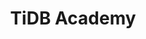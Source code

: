 ---
type: page
layout: tidb-academy
title: TiDB Academy
image: /images/pingcap-opengraph.jpg
summary: >-
  PingCAP is focused on developing distributed NewSQL and is the team building
  TiDB, an open-source distributed NewSQL database.
---